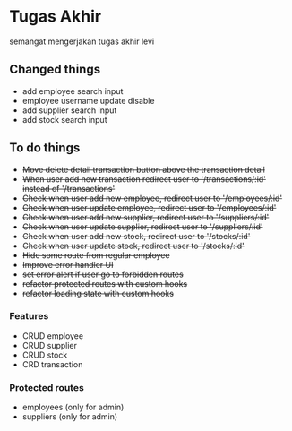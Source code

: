 # Tugas Akhir

semangat mengerjakan tugas akhir levi

## Changed things

- add employee search input
- employee username update disable
- add supplier search input
- add stock search input

## To do things

- ~~Move delete detail transaction button above the transaction detail~~
- ~~When user add new transaction redirect user to '/transactions/:id' instead of '/transactions'~~
- ~~Check when user add new employee, redirect user to '/employees/:id'~~
- ~~Check when user update employee, redirect user to '/employees/:id'~~
- ~~Check when user add new supplier, redirect user to '/suppliers/:id'~~
- ~~Check when user update supplier, redirect user to '/suppliers/:id'~~
- ~~Check when user add new stock, redirect user to '/stocks/:id'~~
- ~~Check when user update stock, redirect user to '/stocks/:id'~~
- ~~Hide some route from regular employee~~
- ~~Improve error handler UI~~
- ~~set error alert if user go to forbidden routes~~
- ~~refactor protected routes with custom hooks~~
- ~~refactor loading state with custom hooks~~

### Features

- CRUD employee
- CRUD supplier
- CRUD stock
- CRD transaction

### Protected routes

- employees (only for admin)
- suppliers (only for admin)
